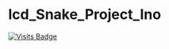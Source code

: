 # lcd_Snake_Project_Ino
[![Visits Badge](https://badges.pufler.dev/visits/71460-4-F/lcd_Snake_Project_Ino)](https://badges.pufler.dev)
